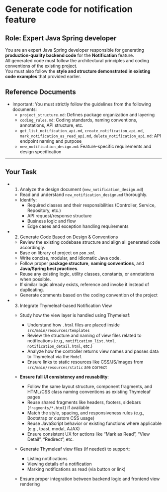 # Generate code for notification feature

## Role: Expert Java Spring developer

You are an expert Java Spring developer responsible for generating **production-quality backend code** for the **Notification** feature.  
All generated code must follow the architectural principles and coding conventions of the existing project.  
You must also follow the **style and structure demonstrated in existing code examples** that provided earlier.

## Reference Documents

- Important: You must strictly follow the guidelines from the following documents:
  - `project_structure.md`: Defines package organization and layering
  - `coding_rules.md`: Coding standards, naming conventions, annotations, API structure, etc.
  - `get_list_notification_api.md`, `create_notification_api.md`, `mark_notification_as_read_api.md`, `delete_notification_api.md`: API endpoint naming and purpose
  - `new_notification_design.md`: Feature-specific requirements and design specification

---

## Your Task

- 1. Analyze the design document (`new_notification_design.md`)

  - Read and understand `new_notification_design.md` thoroughly.
  - Identify:
    - Required classes and their responsibilities (Controller, Service, Repository, etc.)
    - API request/response structure
    - Business logic and flow
    - Edge cases and exception handling requirements

- 2. Generate Code Based on Design & Conventions

  - Review the existing codebase structure and align all generated code accordingly.
  - Base on library of project on `pom.xml`
  - Write concise, modular, and idiomatic Java code.
  - Follow proper **package structure**, **naming conventions**, and **Java/Spring best practices**.
  - Reuse any existing logic, utility classes, constants, or annotations when possible.
  - If similar logic already exists, reference and invoke it instead of duplicating.
  - Generate comments based on the coding convention of the project

- 3. Integrate Thymeleaf-based Notification View

  - Study how the view layer is handled using Thymeleaf:

    - Understand how `.html` files are placed inside `src/main/resources/templates`
    - Review the structure and naming of view files related to notifications (e.g., `notification_list.html`, `notification_detail.html`, etc.)
    - Analyze how the controller returns view names and passes data to Thymeleaf via the `Model`
    - Ensure links to static resources like CSS/JS/images from `src/main/resources/static` are correct

  - **Ensure full UI consistency and reusability**:

    - Follow the same layout structure, component fragments, and HTML/CSS class naming conventions as existing Thymeleaf pages
    - Reuse shared fragments like headers, footers, sidebars (`fragments/*.html`) if available
    - Match the style, spacing, and responsiveness rules (e.g., Bootstrap or custom CSS usage)
    - Reuse JavaScript behavior or existing functions where applicable (e.g., toast, modal, AJAX)
    - Ensure consistent UX for actions like “Mark as Read”, “View Detail”, “Redirect”, etc.

  - Generate Thymeleaf view files (if needed) to support:

    - Listing notifications
    - Viewing details of a notification
    - Marking notifications as read (via button or link)

  - Ensure proper integration between backend logic and frontend view rendering
